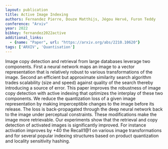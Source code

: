 ```yaml
---
layout: publication
title: Active Image Indexing
authors: Fernandez Pierre, Douze Matthijs, Jégou Hervé, Furon Teddy
conference: "Arxiv"
year: 2022
bibkey: fernandez2022active
additional_links:
  - {name: "Paper", url: "https://arxiv.org/abs/2210.10620"}
tags: ['ARXIV', 'Quantisation']
---
```

Image copy detection and retrieval from large databases leverage two components. First a neural network maps an image to a vector representation that is relatively robust to various transformations of the image. Second an efficient but approximate similarity search algorithm trades scalability (size and speed) against quality of the search thereby introducing a source of error. This paper improves the robustness of image copy detection with active indexing that optimizes the interplay of these two components. We reduce the quantization loss of a given image representation by making imperceptible changes to the image before its release. The loss is back-propagated through the deep neural network back to the image under perceptual constraints. These modifications make the image more retrievable. Our experiments show that the retrieval and copy detection of activated images is significantly improved. For instance activation improves by +40 the Recall1@1 on various image transformations and for several popular indexing structures based on product quantization and locality sensitivity hashing.
